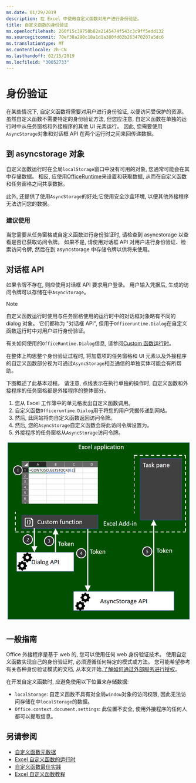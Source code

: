 ```yaml
---
ms.date: 01/29/2019
description: 在 Excel 中使用自定义函数对用户进行身份验证。
title: 自定义函数的身份验证
ms.openlocfilehash: 260f15c39758b82a2145474f543c3c9ff5edd132
ms.sourcegitcommit: 70ef38a290c18a1d1a380fd02b263470207a5dc6
ms.translationtype: MT
ms.contentlocale: zh-CN
ms.lasthandoff: 02/15/2019
ms.locfileid: "30052733"
---
```

# <a name="authentication"></a>身份验证

在某些情况下, 自定义函数将需要对用户进行身份验证, 以便访问受保护的资源。 虽然自定义函数不需要特定的身份验证方法, 但您应注意, 自定义函数在单独的运行时中从任务窗格和外接程序的其他 UI 元素运行。 因此, 您需要使用`AsyncStorage`对象和对话框 API 在两个运行时之间来回传递数据。
  
## <a name="asyncstorage-object"></a>到 asyncstorage 对象

自定义函数运行时在全局`localStorage`窗口中没有可用的对象, 您通常可能会在其中存储数据。 相反, 应使用[OfficeRuntime](https://docs.microsoft.com/javascript/api/office-runtime/officeruntime.asyncstorage)来设置和获取数据, 从而在自定义函数和任务窗格之间共享数据。 

此外, 还提供了使用`AsyncStorage`的好处;它使用安全沙盒环境, 以便其他外接程序无法访问您的数据。  

### <a name="suggested-usage"></a>建议使用

当您需要从任务窗格或自定义函数进行身份验证时, 请检查到 asyncstorage 以查看是否已获取访问令牌。 如果不是, 请使用对话框 API 对用户进行身份验证、检索访问令牌, 然后在到 asyncstorage 中存储令牌以供将来使用。

## <a name="dialog-api"></a>对话框 API

如果令牌不存在, 则应使用对话框 API 要求用户登录。 用户输入凭据后, 生成的访问令牌可以存储在中`AsyncStorage`。

> [!NOTE]
> 自定义函数运行时使用与任务窗格使用的运行时中的对话框对象略有不同的 dialog 对象。 它们都称为 "对话框 API", 但用于`Officeruntime.Dialog`在自定义函数运行时中对用户进行身份验证。

有关如何使用的`OfficeRuntime.Dialog`信息, 请参阅[Custom 函数运行时](https://docs.microsoft.com/en-us/office/dev/add-ins/excel/custom-functions-runtime?view=office-js#displaying-a-dialog-box)。

在整体上构思整个身份验证过程时, 将加载项的任务窗格和 UI 元素以及外接程序的自定义函数部分视为可通过`AsyncStorage`相互通信的单独实体可能会有所帮助。

下图概述了此基本过程。 请注意, 点线表示在执行单独的操作时, 自定义函数和外接程序的任务窗格都是外接程序的整体部分。

1. 您从 Excel 工作簿中的单元格发出自定义函数调用。
2. 自定义函数`Officeruntime.Dialog`用于将您的用户凭据传递到网站。
3. 然后, 此网站将向自定义函数返回访问令牌。
4. 然后, 您的`AsyncStorage`自定义函数会将此访问令牌设置为。
5. 外接程序的任务窗格从`AsyncStorage`访问令牌。

![协同工作的自定义函数、OfficeRuntime 和任务窗格的关系图。](../images/Authdiagram.png "身份验证图。")

## <a name="general-guidance"></a>一般指南

Office 外接程序是基于 web 的, 您可以使用任何 web 身份验证技术。 使用自定义函数实现自己的身份验证时, 必须遵循任何特定的模式或方法。 您可能希望参考有关各种身份验证模式的文档, 从本文开始,[了解如何通过外部服务进行授权](https://docs.microsoft.com/en-us/office/dev/add-ins/develop/auth-external-add-ins?view=office-js)。  

在开发自定义函数时, 应避免使用以下位置来存储数据:  

- `localStorage`: 自定义函数不具有对全局`window`对象的访问权限, 因此无法访问存储在中`localStorage`的数据。
- `Office.context.document.settings`: 此位置不安全, 使用外接程序的任何人都可以提取信息。

## <a name="see-also"></a>另请参阅

* [自定义函数元数据](custom-functions-json.md)
* [Excel 自定义函数的运行时](custom-functions-runtime.md)
* [自定义函数最佳实践](custom-functions-best-practices.md)
* [Excel 自定义函数教程](excel-tutorial-custom-functions.md)
